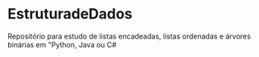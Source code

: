 # EstruturadeDados
 Repositório para estudo de listas encadeadas, listas ordenadas e árvores binárias em "Python, Java ou C#
